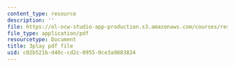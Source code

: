 ```yaml
---
content_type: resource
description: ''
file: https://ol-ocw-studio-app-production.s3.amazonaws.com/courses/res-6-012-introduction-to-probability-spring-2018/c02b521bd40ccd2c09550ce3a9883824_l9y2Kv8VHw.pdf
file_type: application/pdf
resourcetype: Document
title: 3play pdf file
uid: c02b521b-d40c-cd2c-0955-0ce3a9883824
---
```

